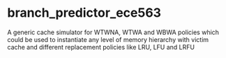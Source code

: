 # branch_predictor_ece563

A generic cache simulator for WTWNA, WTWA and WBWA policies which could be used to instantiate any level of memory hierarchy with victim cache and different replacement policies like LRU, LFU and LRFU
